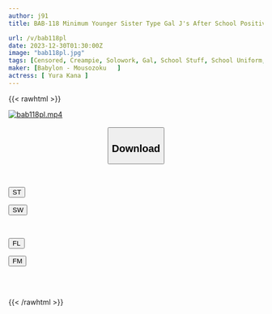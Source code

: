 ```yaml
---
author: j91
title: BAB-118 Minimum Younger Sister Type Gal J's After School Positive Sex Kana Yura

url: /v/bab118pl
date: 2023-12-30T01:30:00Z
image: "bab118pl.jpg"
tags: [Censored, Creampie, Solowork, Gal, School Stuff, School Uniform, Tits	]
maker: [Babylon - Mousozoku   ]
actress: [ Yura Kana ]
---
```



{{< rawhtml >}}

<div class="video" data-videoid="KXOamO8gvLF08Y1">
    <a href="javascript:;">
        <img src="/v/bab118pl/bab118pl.jpg" width="WIDTH" height="HEIGHT" alt="bab118pl.mp4" loading="lazy">
    </a>
</div>

<script type="text/javascript" src="https://j91.asia/asset/on-demand-st.js"></script>

<br>
  <link rel="stylesheet" href="https://j91.asia/asset/bs5.css">
  
  <center>
  <button class="btn btn-primary" type="button" data-bs-toggle="collapse" data-bs-target=".multi-collapse" aria-expanded="false" aria-controls="multiCollapseExample1 multiCollapseExample2"><h2>Download</h2></button></center>
</p>
<div class="row">
  <div class="col">
    <div class="collapse multi-collapse" id="multiCollapseExample1">
      <div class="card card-body">
	      	      <br>
<div class="buttons">  
<p><a href="https://streamtape.to/v/KXOamO8gvLF08Y1" target="_blank"><button class="btn-hover color-3"><i class="fa fa-download"></i> ST</button></a></p>
<p><a href="https://flaswish.com/fk3sr20galsd" target="_blank"><button class="btn-hover color-2"><i class="fa fa-download"></i> SW</button></a></p></div>
    </div>
  </div>
</div>
  <div class="col">
    <div class="collapse multi-collapse" id="multiCollapseExample2">
      <div class="card card-body">
	      <br>
<div class="buttons">
<p><a href="javascript:;" target="_blank"><button class="btn-hover color-9"><i class="fa fa-download"></i> FL</button></a></p>
<p><a href="javascript:;" target="_blank"><button class="btn-hover color-8"><i class="fa fa-download"></i> FM</button></a></p></div>
<br><br>
      </div>
    </div>
  </div>
</div>

{{< /rawhtml >}}